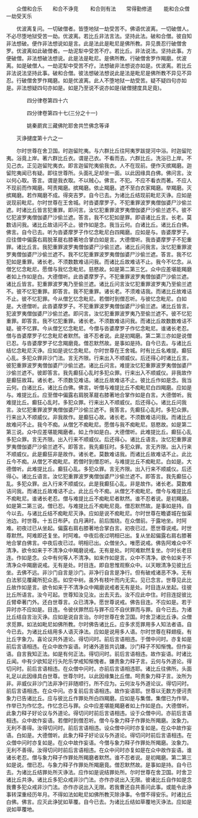 <!-- { "loadSidebar": true } -->
　　众僧和合乐　　和合不诤竞
　　和合则有法　　常得勤修道
　　能和合众僧　　一劫受天乐

　　优波离复问。一切破僧者。皆堕地狱一劫受苦不。佛语优波离。一切破僧人。不必尽堕地狱受苦一劫。优波离。若比丘非法言法。坚持此法。破和合僧。彼自知非法想破。便作非法想说如是言。此是法此是毗尼是佛所教。异见畏忍行破僧舍罗。优波离如此破僧者。一劫泥犁中受苦不疗。若比丘。非法说法。坚持此事。方便破僧。非法想破法想说。此是法是毗尼。是佛所教。行破僧舍罗作羯磨。优波离。如是破僧人。一劫泥犁中受苦不疗。法想破非法想说亦如是。优波离。若比丘非法说法坚持此事。破和合僧。彼法想破法想说此是法是毗尼是佛所教不异见不异忍。行破僧舍罗作羯磨。如是优波离。此人不堕地狱一劫受苦。疑不疑四句亦如是。非法想疑四句亦如是。如是乃至说不说亦如是(破僧揵度具足竟)。

　　　　四分律卷第四十六



　　　　四分律卷第四十七(三分之十一)

　　　　姚秦罽宾三藏佛陀耶舍共竺佛念等译

　　灭诤揵度第十六之一

　　尔时世尊在舍卫国。时迦留陀夷。与六群比丘往阿夷罗跋提河中浴。时迦留陀夷。浴竟上岸。著六群比丘衣。谓是己衣。不看而去。六群比丘。洗浴已上岸。不见己衣。正见迦留陀夷衣。即言迦留陀夷偷我衣。人不在现前。便作灭摈羯磨。迦留陀夷闻已有疑。即往世尊所。头面礼足却坐一面。以此因缘具白佛。佛问言。汝以何心取。答言。谓是我衣取。不以贼心。佛言。不犯。不应不看衣而著。不应人不现前而作羯磨。呵责羯磨。摈羯磨。依止羯磨。遮不至白衣家羯磨。举羯磨。灭摈羯磨。若作羯磨不成。得突吉罗。自今已去。为诸比丘结现前毗尼灭诤。应如是说现前毗尼。尔时世尊在王舍城。时沓婆摩罗子。不犯重罪波罗夷僧伽婆尸沙偷兰遮。时诸比丘皆言犯重罪。即问言。汝忆犯重罪波罗夷僧伽婆尸沙偷兰遮不。彼不忆犯波罗夷僧伽婆尸沙偷兰遮。答言。我不忆犯如是罪。即语诸比丘言。长老。莫数诘问我。诸比丘故诘问不止。彼作如是念。我当云何。白诸比丘。诸比丘白佛。佛言。自今已去。听为沓婆摩罗子作忆念毗尼白四羯磨。应如是与。沓婆摩罗子。应往僧中偏露右肩脱革屣右膝著地合掌白如是言。大德僧听。我沓婆摩罗子不犯重罪。诸比丘言。我犯重罪波罗夷僧伽婆尸沙偷兰遮。诸比丘问我言。汝忆犯重罪波罗夷僧伽婆尸沙偷兰遮不。我不忆犯重罪波罗夷僧伽婆尸沙偷兰遮。答言。我不忆犯如是重罪。诸长老。不须数数难诘问我。而诸比丘故难诘不止。我今不忆念。从僧乞忆念毗尼。愿僧与我忆念毗尼。慈愍故。如是第二第三乞。众中应差堪能羯磨者如上作如是白。大德僧听。此沓婆摩罗子。不犯重罪波罗夷僧伽婆尸沙偷兰遮。诸比丘皆言。犯重罪波罗夷乃至偷兰遮。诸比丘问言汝忆犯重罪波罗夷乃至偷兰遮不。彼不忆犯重罪。即答言。我不犯重罪。诸长老。不须难诘我。而诸比丘故难诘不止。彼不忆犯罪。今从僧乞忆念毗尼。若僧时到僧忍听。与彼忆念毗尼。白如是。大德僧听。此沓婆摩罗子。不犯重罪波罗夷僧伽婆尸沙偷兰遮。诸比丘皆言。犯波罗夷僧伽婆尸沙偷兰遮。即问言。汝忆犯重罪波罗夷乃至偷兰遮不。彼不忆犯重罪。即答言。我不忆犯重罪。诸长老。不须数难诘问我。而诸比丘故数数难诘不疑。彼不忆罪。今从僧乞忆念毗尼。今僧与沓婆摩罗子作忆念毗尼。谁诸长老忍。僧与沓婆摩罗子忆念毗尼者默然。谁不忍者说。此是初羯磨。第二第三亦如是说僧已忍。与沓婆摩罗子忆念羯磨竟。僧忍默然故。是事如是持。自今已去。与诸比丘结忆念毗尼灭诤。应如是说忆念毗尼。尔时世尊在王舍城。时有比丘名难提。癫狂心乱。多犯众罪非沙门法。言无齐限。行来出入不顺威仪。后还得心时诸比丘言。彼犯重罪波罗夷僧伽婆尸沙偷兰遮。诸比丘问言。难提汝忆犯重罪波罗夷僧伽婆尸沙偷兰遮不。彼即答言。我先癫狂心乱时多犯众罪。行来出入不顺威仪。非我故作是癫狂故耳。诸长老。不须数见难诘。诸比丘故难诘不止。彼比丘作如是念。我当云何。白诸比丘。诸比丘白佛。佛言。听僧与难提比丘不痴毗尼白四羯磨。应如是与。难提比丘。应至僧中偏露右肩脱革屣右膝著地合掌作如是白言。大德僧听。我难提比丘。癫狂心乱时。多犯众罪。行来出入不顺威仪。后还得心。诸比丘问我言。汝忆犯重罪波罗夷僧伽婆尸沙偷兰遮不。我答言。先癫狂心乱时。多犯众罪。行来出入不顺威仪。非我故作。是癫狂心故。诸长老。不须数难诘问我。而诸比丘故难问不止。我今不痴。从僧乞不痴毗尼。愿僧与我不痴毗尼。慈愍故。如是第二第三说。众中应差堪能羯磨者。如上作如是白。大德僧听。此难提比丘。癫狂心乱多犯众罪。言无齐限。出入行来不顺威仪。后还得心。诸比丘语言。汝忆犯重罪波罗夷僧伽婆尸沙偷兰遮不。即答言。我先癫狂时。多犯众罪。言无齐限。出入行来不顺威仪。此是癫狂非是故作。诸长老。莫数难诘我。而诸比丘故难诘不止。此比丘今不痴。从僧乞不痴毗尼。若僧时到僧忍听。与难提比丘不痴毗尼。白如是。大德僧听。此难提比丘。癫狂心乱。多犯众罪。言无齐限。出入行来不顺威仪。后还得心。诸比丘语言。汝忆犯重罪波罗夷僧伽婆尸沙偷兰遮不。即答言。我先癫狂心乱。多犯众罪。出入行来不顺威仪。此是我癫狂心乱。非是故作。诸长老。莫数难诘问我。而诸比丘故难诘不止。此比丘今不痴。从僧乞不痴毗尼。僧今与难提比丘不痴毗尼。谁诸长老忍。僧与难提比丘不痴毗尼者默然。谁不忍者说。是初羯磨。如是第二第三说。僧已忍。与难提比丘不痴毗尼竟。僧忍默然故。是事如是持。自今以去。与诸比丘结不痴毗尼灭诤。应如是说不痴毗尼。尔时世尊在瞻婆城在伽渠池边。时世尊。十五日布萨。白月满时。前后围绕。在众僧前。于露地坐。时阿难。初夜过已从坐起。偏露右肩右膝著地合掌白言。初夜已过。愿世尊说戒。时世尊默然。阿难即还复坐。时阿难。中夜后夜过明相已出。复从坐起偏露右肩右膝著地合掌白佛言。中夜后夜已过。明相已出。众僧坐久。唯愿说戒。佛告阿难众中不清净。欲令如来于不清净众中羯磨说戒。无有是处。时阿难默然复坐。尔时长老目连。作如是念。众中有何等人不清净。如来作如是言。众中不清净。欲令如来于不清净众中羯磨说戒。无有是处。时目连。即自思惟观察众中。以天眼清净见彼比丘坐。去佛不远。非沙门自言是沙门。非净行自言是净行。但有破戒诸恶不净。无有白法邪见覆藏所犯众恶。如空中树。虽外有枝叶而内无实。见已念言。世尊见此比丘故作如是言。欲令如来于不清净众中羯磨说戒者无有是处。时目连从坐起。往彼比丘所语言。汝今可起。世尊知汝见汝。出去灭去。汝不应此中住。时目连捉彼比丘臂牵著门外。还白世尊言。众已清净。愿世尊说戒。佛告目连。不应如是。若于异时亦不应如是。目连。令彼伏罪然后与罪不应不自伏罪而与罪。自今已去。为诸比丘结自言治灭诤。应如是说自言治。尔时世尊在舍卫国。时舍卫诸比丘诤。众僧求觅罪。如法如毗尼如佛所教。尔时佛告诸比丘。应多求觅罪用多人知法者语。自今已去。为诸比丘结用多人语灭诤法。应如是说用多人语。尔时世尊在释翅瘦。有比丘字象力。喜论议共外道论。得切问时。前后言语相违。于僧中问时。亦复如是前后言语相违。在众中故作妄语。时诸外道皆共讥嫌。沙门释子不知惭愧。但作妄语。自言我知正法。如是有何正法。得切问时。前后言语相违。故作妄语。时诸比丘闻。中有少欲知足行头陀乐学戒知惭愧者。嫌责象力释子言。云何与外道论。得切问时。前后言语相违。在众僧中问时。亦前后言语相违耶。诸比丘往佛所。头面礼足以此因缘具白世尊。世尊尔时。以此因缘集比丘僧。呵责象力释子言。汝所为非。非威仪非沙门法非净行非随顺行。所不应为。云何汝与外道论议。得切问时。前后言语相违。在众中问。亦复前后言语相违。故作妄语耶。世尊以无数方便诃责象力已告诸比丘。应与彼比丘作罪处所白四羯磨。应如是与集僧。集僧已为作举。作举已为作忆念。作忆念已与罪。众中应差堪能羯磨者如上作如是白。大德僧听。此象力释子好论议与外道论。得切问时前后言语相违。设于众僧中问。亦前后言语相违。众中故作妄语。若僧时到僧忍听。僧今与象力释子作罪处所羯磨。汝象力。无利不善得。汝得切问时。前后言语相违。设众僧中问时亦复如是。在众中故作妄语。白如是。大德僧听。此象力释子好论议与外道论。得切问时前后言语相违。在众僧中问时亦复如是。在众中故作妄语。今僧与象力释子作罪处所羯磨。汝象力。无利不善得。汝得切问时前后言语相违。在众中问时亦复如是在众中故作妄语。谁诸长老忍。僧与象力释子作罪处所羯磨者默然。谁不忍者说。是初羯磨。第二第三如是说。僧已忍。与象力释子作罪处所羯磨竟。僧忍默然故。是事如是持。自今已去。为诸比丘结罪处所灭诤法。应作如是说结罪处所。尔时世尊在舍卫国。时舍卫诸比丘共诤。诸比丘多犯众戒非沙门法。亦作亦说出入无限。彼诸比丘自作如是念我曹多犯众戒非沙门法。亦作亦说出入无限。若我曹还自共善问此事。或能令此诤事转深重经历年月。不得如法如毗尼如佛所教灭除诤事。令僧不得安乐。时诸比丘白佛。佛言。应灭此诤犹如草覆。自今已去。为诸比丘结如草覆地灭诤法。应如是说如草覆地。
